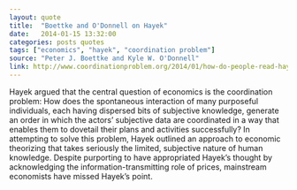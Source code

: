 ```yaml
---
layout: quote
title:  "Boettke and O'Donnell on Hayek"
date:   2014-01-15 13:32:00
categories: posts quotes
tags: ["economics", "hayek", "coordination problem"]
source: "Peter J. Boettke and Kyle W. O'Donnell"
link: http://www.coordinationproblem.org/2014/01/how-do-people-read-hayek.html
---
```


Hayek argued that the central question of economics is the coordination problem: How does the spontaneous interaction of many purposeful individuals, each having dispersed bits of subjective knowledge, generate an order in which the actors’ subjective data are coordinated in a way that enables them to dovetail their plans and activities successfully? In attempting to solve this problem, Hayek outlined an approach to economic theorizing that takes seriously the limited, subjective nature of human knowledge. Despite purporting to have appropriated Hayek’s thought by acknowledging the information-transmitting role of prices, mainstream economists have missed Hayek’s point.